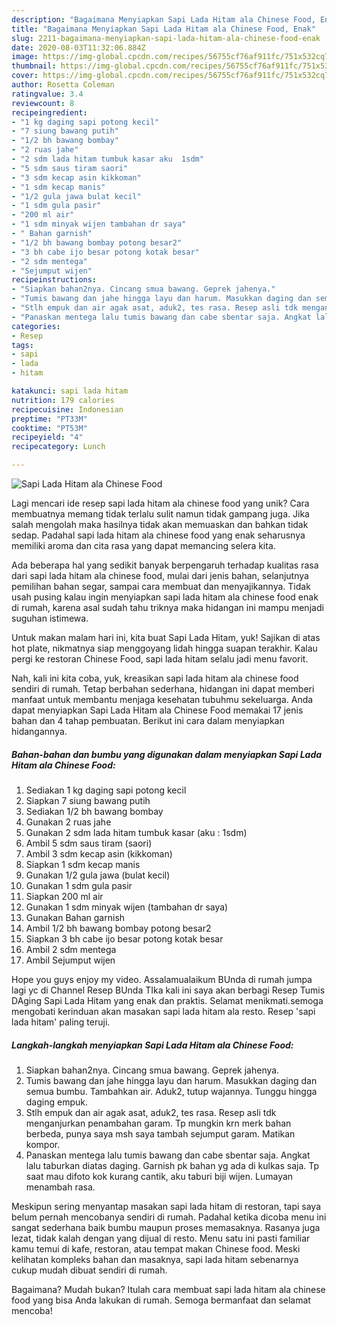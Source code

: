 ```yaml
---
description: "Bagaimana Menyiapkan Sapi Lada Hitam ala Chinese Food, Enak"
title: "Bagaimana Menyiapkan Sapi Lada Hitam ala Chinese Food, Enak"
slug: 2211-bagaimana-menyiapkan-sapi-lada-hitam-ala-chinese-food-enak
date: 2020-08-03T11:32:06.884Z
image: https://img-global.cpcdn.com/recipes/56755cf76af911fc/751x532cq70/sapi-lada-hitam-ala-chinese-food-foto-resep-utama.jpg
thumbnail: https://img-global.cpcdn.com/recipes/56755cf76af911fc/751x532cq70/sapi-lada-hitam-ala-chinese-food-foto-resep-utama.jpg
cover: https://img-global.cpcdn.com/recipes/56755cf76af911fc/751x532cq70/sapi-lada-hitam-ala-chinese-food-foto-resep-utama.jpg
author: Rosetta Coleman
ratingvalue: 3.4
reviewcount: 8
recipeingredient:
- "1 kg daging sapi potong kecil"
- "7 siung bawang putih"
- "1/2 bh bawang bombay"
- "2 ruas jahe"
- "2 sdm lada hitam tumbuk kasar aku  1sdm"
- "5 sdm saus tiram saori"
- "3 sdm kecap asin kikkoman"
- "1 sdm kecap manis"
- "1/2 gula jawa bulat kecil"
- "1 sdm gula pasir"
- "200 ml air"
- "1 sdm minyak wijen tambahan dr saya"
- " Bahan garnish"
- "1/2 bh bawang bombay potong besar2"
- "3 bh cabe ijo besar potong kotak besar"
- "2 sdm mentega"
- "Sejumput wijen"
recipeinstructions:
- "Siapkan bahan2nya. Cincang smua bawang. Geprek jahenya."
- "Tumis bawang dan jahe hingga layu dan harum. Masukkan daging dan semua bumbu. Tambahkan air. Aduk2, tutup wajannya. Tunggu hingga daging empuk."
- "Stlh empuk dan air agak asat, aduk2, tes rasa. Resep asli tdk menganjurkan penambahan garam. Tp mungkin krn merk bahan berbeda, punya saya msh saya tambah sejumput garam. Matikan kompor."
- "Panaskan mentega lalu tumis bawang dan cabe sbentar saja. Angkat lalu taburkan diatas daging. Garnish pk bahan yg ada di kulkas saja. Tp saat mau difoto kok kurang cantik, aku taburi biji wijen. Lumayan menambah rasa."
categories:
- Resep
tags:
- sapi
- lada
- hitam

katakunci: sapi lada hitam 
nutrition: 179 calories
recipecuisine: Indonesian
preptime: "PT33M"
cooktime: "PT53M"
recipeyield: "4"
recipecategory: Lunch

---
```



![Sapi Lada Hitam ala Chinese Food](https://img-global.cpcdn.com/recipes/56755cf76af911fc/751x532cq70/sapi-lada-hitam-ala-chinese-food-foto-resep-utama.jpg)

Lagi mencari ide resep sapi lada hitam ala chinese food yang unik? Cara membuatnya memang tidak terlalu sulit namun tidak gampang juga. Jika salah mengolah maka hasilnya tidak akan memuaskan dan bahkan tidak sedap. Padahal sapi lada hitam ala chinese food yang enak seharusnya memiliki aroma dan cita rasa yang dapat memancing selera kita.

Ada beberapa hal yang sedikit banyak berpengaruh terhadap kualitas rasa dari sapi lada hitam ala chinese food, mulai dari jenis bahan, selanjutnya pemilihan bahan segar, sampai cara membuat dan menyajikannya. Tidak usah pusing kalau ingin menyiapkan sapi lada hitam ala chinese food enak di rumah, karena asal sudah tahu triknya maka hidangan ini mampu menjadi suguhan istimewa.

Untuk makan malam hari ini, kita buat Sapi Lada Hitam, yuk! Sajikan di atas hot plate, nikmatnya siap menggoyang lidah hingga suapan terakhir. Kalau pergi ke restoran Chinese Food, sapi lada hitam selalu jadi menu favorit.


Nah, kali ini kita coba, yuk, kreasikan sapi lada hitam ala chinese food sendiri di rumah. Tetap berbahan sederhana, hidangan ini dapat memberi manfaat untuk membantu menjaga kesehatan tubuhmu sekeluarga. Anda dapat menyiapkan Sapi Lada Hitam ala Chinese Food memakai 17 jenis bahan dan 4 tahap pembuatan. Berikut ini cara dalam menyiapkan hidangannya.

<!--inarticleads1-->

##### Bahan-bahan dan bumbu yang digunakan dalam menyiapkan Sapi Lada Hitam ala Chinese Food:

1. Sediakan 1 kg daging sapi potong kecil
1. Siapkan 7 siung bawang putih
1. Sediakan 1/2 bh bawang bombay
1. Gunakan 2 ruas jahe
1. Gunakan 2 sdm lada hitam tumbuk kasar (aku : 1sdm)
1. Ambil 5 sdm saus tiram (saori)
1. Ambil 3 sdm kecap asin (kikkoman)
1. Siapkan 1 sdm kecap manis
1. Gunakan 1/2 gula jawa (bulat kecil)
1. Gunakan 1 sdm gula pasir
1. Siapkan 200 ml air
1. Gunakan 1 sdm minyak wijen (tambahan dr saya)
1. Gunakan  Bahan garnish
1. Ambil 1/2 bh bawang bombay potong besar2
1. Siapkan 3 bh cabe ijo besar potong kotak besar
1. Ambil 2 sdm mentega
1. Ambil Sejumput wijen


Hope you guys enjoy my video. Assalamualaikum BUnda di rumah jumpa lagi yc di Channel Resep BUnda TIka kali ini saya akan berbagi Resep Tumis DAging Sapi Lada Hitam yang enak dan praktis. Selamat menikmati.semoga mengobati kerinduan akan masakan sapi lada hitam ala resto. Resep &#39;sapi lada hitam&#39; paling teruji. 

<!--inarticleads2-->

##### Langkah-langkah menyiapkan Sapi Lada Hitam ala Chinese Food:

1. Siapkan bahan2nya. Cincang smua bawang. Geprek jahenya.
1. Tumis bawang dan jahe hingga layu dan harum. Masukkan daging dan semua bumbu. Tambahkan air. Aduk2, tutup wajannya. Tunggu hingga daging empuk.
1. Stlh empuk dan air agak asat, aduk2, tes rasa. Resep asli tdk menganjurkan penambahan garam. Tp mungkin krn merk bahan berbeda, punya saya msh saya tambah sejumput garam. Matikan kompor.
1. Panaskan mentega lalu tumis bawang dan cabe sbentar saja. Angkat lalu taburkan diatas daging. Garnish pk bahan yg ada di kulkas saja. Tp saat mau difoto kok kurang cantik, aku taburi biji wijen. Lumayan menambah rasa.


Meskipun sering menyantap masakan sapi lada hitam di restoran, tapi saya belum pernah mencobanya sendiri di rumah. Padahal ketika dicoba menu ini sangat sederhana baik bumbu maupun proses memasaknya. Rasanya juga lezat, tidak kalah dengan yang dijual di resto. Menu satu ini pasti familiar kamu temui di kafe, restoran, atau tempat makan Chinese food. Meski kelihatan kompleks bahan dan masaknya, sapi lada hitam sebenarnya cukup mudah dibuat sendiri di rumah. 

Bagaimana? Mudah bukan? Itulah cara membuat sapi lada hitam ala chinese food yang bisa Anda lakukan di rumah. Semoga bermanfaat dan selamat mencoba!
